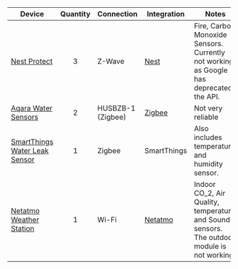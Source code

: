 

| Device                                                       | Quantity | Connection        | Integration                                                  | Notes                                                        |
| ------------------------------------------------------------ | :------: | ----------------- | ------------------------------------------------------------ | ------------------------------------------------------------ |
| [Nest Protect](https://amzn.to/2KwXltd)                      |    3     | Z-Wave            | [Nest](https://www.home-assistant.io/integrations/nest/)     | Fire, Carbon Monoxide Sensors. Currently not working as Google has deprecated the API. |
| [Aqara Water Sensors](https://www.aqara.com/us/water_leak_sensor.html) |    2     | HUSBZB-1 (Zigbee) | [Zigbee](https://www.home-assistant.io/integrations/zigbee/) | Not very reliable                                            |
| [SmartThings Water Leak Sensor](https://www.samsung.com/us/smart-home/smartthings/sensors/samsung-smartthings-water-leak-sensor-gp-u999sjvlcaa/) |    1     | Zigbee            | SmartThings                                                  | Also includes temperature and humidity sensor.               |
| [Netatmo Weather Station](https://www.netatmo.com/en-us/weather/weatherstation) |    1     | Wi-Fi             | [Netatmo](https://www.home-assistant.io/integrations/netatmo/) | Indoor  CO_2, Air Quality, temperature, and Sound sensors. The outdoor module is not working. |

